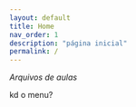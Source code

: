 ```yaml
---
layout: default
title: Home
nav_order: 1
description: "página inicial"
permalink: /
---
```


*Arquivos de aulas*

kd o menu?

